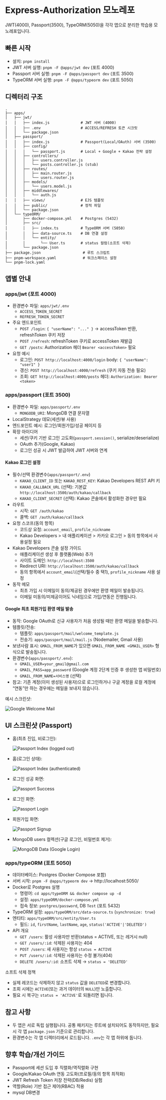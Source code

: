 # Express-Authorization 모노레포

JWT(4000), Passport(3500), TypeORM(5050)을 각각 앱으로 분리한 학습용 모노레포입니다.

## 빠른 시작

- 설치: `pnpm install`
- JWT 서버 실행: `pnpm -F @apps/jwt dev` (포트 4000)
- Passport 서버 실행: `pnpm -F @apps/passport dev` (포트 3500)
- TypeORM 서버 실행: `pnpm -F @apps/typeorm dev` (포트 5050)

## 디렉터리 구조

```
.
├── apps/
│   ├── jwt/
│   │   ├── index.js              # JWT 서버 (4000)
│   │   ├── .env                  # ACCESS/REFRESH 토큰 시크릿
│   │   └── package.json
│   ├── passport/
│   │   ├── index.js              # Passport(Local/OAuth) 서버 (3500)
│   │   ├── config/
│   │   │   └── passport.js       # Local + Google + Kakao 전략 설정
│   │   ├── controllers/
│   │   │   ├── users.controller.js
│   │   │   └── posts.controller.js (stub)
│   │   ├── routes/
│   │   │   ├── main.router.js
│   │   │   └── users.router.js
│   │   ├── models/
│   │   │   └── users.model.js
│   │   ├── middlewares/
│   │   │   └── auth.js
│   │   ├── views/                # EJS 템플릿
│   │   ├── public/               # 정적 파일
│   │   └── package.json
│   └── typeORM/
│       ├── docker-compose.yml    # Postgres (5432)
│       ├── src/
│       │   ├── index.ts          # TypeORM 서버 (5050)
│       │   ├── data-source.ts    # DB 연결 설정
│       │   └── entity/
│       │       └── User.ts       # status 컬럼(소프트 삭제)
│       └── package.json
├── package.json                   # 루트 스크립트
├── pnpm-workspace.yaml            # 워크스페이스 설정
└── pnpm-lock.yaml
```

## 앱별 안내

### apps/jwt (포트 4000)

- 환경변수 파일: `apps/jwt/.env`
  - `ACCESS_TOKEN_SECRET`
  - `REFRESH_TOKEN_SECRET`
- 주요 엔드포인트
  - `POST /login`: `{ "userName": "..." }` → accessToken 반환, refreshToken 쿠키 저장
  - `POST /refresh`: refreshToken 쿠키로 accessToken 재발급
  - `GET /posts`: Authorization 헤더 `Bearer <accessToken>` 필요
- 요청 예시
  - 로그인: `POST http://localhost:4000/login` body: `{ "userName": "user1" }`
  - 갱신: `POST http://localhost:4000/refresh` (쿠키 자동 전송 필요)
  - 조회: `GET http://localhost:4000/posts` 헤더: `Authorization: Bearer <token>`

### apps/passport (포트 3500)

- 환경변수 파일: `apps/passport/.env`
  - `MONGODB_URI`: MongoDB 연결 문자열
- LocalStrategy 데모(세션/뷰 사용)
- 엔드포인트 예시: 로그인/회원가입/성공 페이지 등
- 확장 아이디어
  - 세션/쿠키 기반 로그인 고도화(`passport.session()`, serialize/deserialize)
  - OAuth 추가(Google, Kakao)
  - 로그인 성공 시 JWT 발급하여 JWT 서버와 연계

#### Kakao 로그인 설정

- 필수/선택 환경변수(`apps/passport/.env`)
  - `KAKAO_CLIENT_ID` 또는 `KAKAO_REST_KEY`: Kakao Developers REST API 키
  - `KAKAO_CALLBACK_URL` (선택): 기본값 `http://localhost:3500/auth/kakao/callback`
  - `KAKAO_CLIENT_SECRET` (선택): Kakao 콘솔에서 활성화한 경우만 필요
- 라우트
  - 시작: `GET /auth/kakao`
  - 콜백: `GET /auth/kakao/callback`
- 요청 스코프(동의 항목)
  - 코드상 요청: `account_email`, `profile_nickname`
  - Kakao Developers > 내 애플리케이션 > 카카오 로그인 > 동의 항목에서 사용설정 필요
- Kakao Developers 콘솔 설정 가이드
  - 애플리케이션 생성 후 플랫폼(Web) 추가
  - 사이트 도메인: `http://localhost:3500`
  - Redirect URI: `http://localhost:3500/auth/kakao/callback`
  - 동의 항목에서 `account_email`(선택/필수 중 택1), `profile_nickname` 사용 설정
- 동작 메모
  - 최초 가입 시 이메일이 동의/제공된 경우에만 환영 메일이 발송됩니다.
  - 이메일 미동의/미제공이어도 닉네임으로 가입/연동은 진행됩니다.

#### Google 최초 회원가입 환영 메일 발송

- 동작: Google OAuth로 신규 사용자가 처음 생성될 때만 환영 메일을 발송합니다.
- 템플릿/전송:
  - 템플릿: `apps/passport/mail/welcome_template.js`
  - 전송기: `apps/passport/mail/mail.js` (Nodemailer, Gmail 사용)
- 보낸사람 표시: `GMAIL_FROM_NAME`가 있으면 `GMAIL_FROM_NAME <GMAIL_USER>` 형식으로 발송됩니다.
- 환경변수(`apps/passport/.env`):
  - `GMAIL_USER=your_gmail@gmail.com`
  - `GMAIL_PASS=app_password` (Google 계정 2단계 인증 후 생성한 앱 비밀번호)
  - `GMAIL_FROM_NAME=서비스명` (선택)
- 참고: 기존 계정(이미 생성된 사용자)으로 로그인하거나 구글 계정을 로컬 계정에 “연동”만 하는 경우에는 메일을 보내지 않습니다.

예시 스크린샷:

![Google Welcome Mail](apps/passport/public/googleMail.png)

## UI 스크린샷 (Passport)

- 홈(최초 진입, 비로그인):

  ![Passport Index (logged out)](apps/passport/public/index.png)

- 홈(로그인 상태):

  ![Passport Index (authenticated)](<apps/passport/public/index(auth).png>)

- 로그인 성공 화면:

  ![Passport Success](apps/passport/public/success.png)

- 로그인 화면:

  ![Passport Login](apps/passport/public/login.png)

- 회원가입 화면:

  ![Passport Signup](apps/passport/public/signup.png)

- MongoDB users 컬렉션(구글 로그인, 비밀번호 제거):

  ![MongoDB Data (Google Login)](apps/passport/public/mogodata.png)

### apps/typeORM (포트 5050)

- 데이터베이스: Postgres (Docker Compose 포함)
- 서버 시작: `pnpm -F @apps/typeorm dev` → http://localhost:5050/
- Docker로 Postgres 실행
  - 명령어: `cd apps/typeORM && docker compose up -d`
  - 설정: `apps/typeORM/docker-compose.yml`
  - 접속 정보: `postgres/password`, DB `Test` (포트 5432)
- TypeORM 설정: `apps/typeORM/src/data-source.ts` (`synchronize: true`)
- 엔티티: `apps/typeORM/src/entity/User.ts`
  - 필드: `id`, `firstName`, `lastName`, `age`, `status('ACTIVE'|'DELETED')`
- API 개요
  - `GET /users`: 활성 사용자만 반환(status = ACTIVE, 또는 레거시 null)
  - `GET /users/:id`: 삭제된 사용자는 404
  - `POST /users`: 새 사용자는 항상 `status = ACTIVE`
  - `PUT /users/:id`: 삭제된 사용자는 수정 불가(404)
  - `DELETE /users/:id`: 소프트 삭제 → `status = 'DELETED'`

소프트 삭제 정책
- 실제 레코드는 삭제하지 않고 `status` 값을 `DELETED`로 변경합니다.
- 조회 시에는 `ACTIVE`(또는 과거 데이터의 `NULL`)만 노출합니다.
- 필요 시 복구는 `status = 'ACTIVE'`로 되돌리면 됩니다.

## 참고 사항

- 두 앱은 서로 독립 실행됩니다. 공통 패키지는 루트에 설치되어도 동작하지만, 필요 시 각 앱 `package.json` 기준으로 관리합니다.
- 환경변수는 각 앱 디렉터리에서 로드됩니다. `.env`는 각 앱 하위에 둡니다.

## 향후 학습/개선 가이드

- Passport에 세션 도입 후 직렬화/역직렬화 구현
- Google/Kakao OAuth 연동 고도화(프로필/동의 항목 최적화)
- JWT Refresh Token 저장 전략(DB/Redis) 실험
- 역할(Role) 기반 접근 제어(RBAC) 적용
- mysql DB변경
